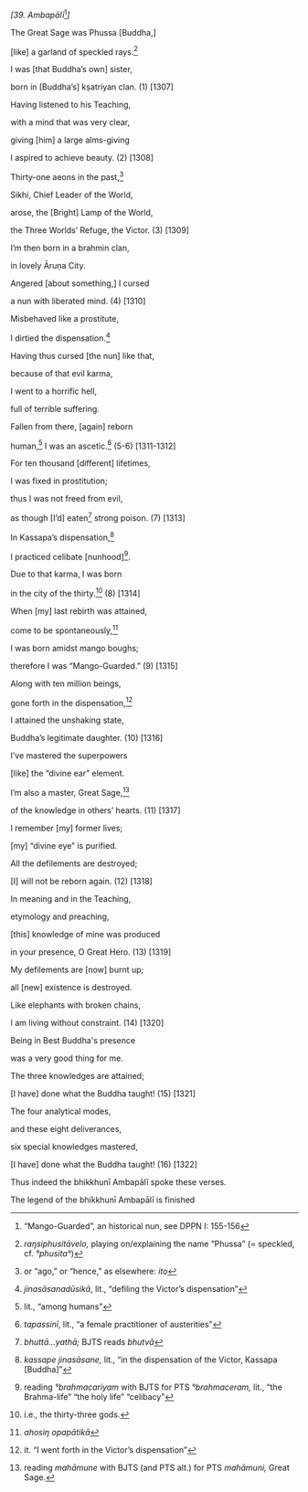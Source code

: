*\[39. Ambapālī*[^1]*\]*

The Great Sage was Phussa \[Buddha,\]

\[like\] a garland of speckled rays.[^2]

I was \[that Buddha’s own\] sister,

born in \[Buddha’s\] kṣatriyan clan. (1) \[1307\]

Having listened to his Teaching,

with a mind that was very clear,

giving \[him\] a large alms-giving

I aspired to achieve beauty. (2) \[1308\]

Thirty-one aeons in the past,[^3]

Sikhi, Chief Leader of the World,

arose, the \[Bright\] Lamp of the World,

the Three Worlds’ Refuge, the Victor. (3) \[1309\]

I’m then born in a brahmin clan,

in lovely Āruṇa City.

Angered \[about something,\] I cursed

a nun with liberated mind. (4) \[1310\]

Misbehaved like a prostitute,

I dirtied the dispensation.[^4]

Having thus cursed \[the nun\] like that,

because of that evil karma,

I went to a horrific hell,

full of terrible suffering.

Fallen from there, \[again\] reborn

human,[^5] I was an ascetic.[^6] (5-6) \[1311-1312\]

For ten thousand \[different\] lifetimes,

I was fixed in prostitution;

thus I was not freed from evil,

as though \[I’d\] eaten[^7] strong poison. (7) \[1313\]

In Kassapa’s dispensation,[^8]

I practiced celibate \[nunhood\][^9].

Due to that karma, I was born

in the city of the thirty.[^10] (8) \[1314\]

When \[my\] last rebirth was attained,

come to be spontaneously,[^11]

I was born amidst mango boughs;

therefore I was “Mango-Guarded.” (9) \[1315\]

Along with ten million beings,

gone forth in the dispensation,[^12]

I attained the unshaking state,

Buddha’s legitimate daughter. (10) \[1316\]

I’ve mastered the superpowers

\[like\] the “divine ear” element.

I’m also a master, Great Sage,[^13]

of the knowledge in others’ hearts. (11) \[1317\]

I remember \[my\] former lives;

\[my\] “divine eye” is purified.

All the defilements are destroyed;

\[I\] will not be reborn again. (12) \[1318\]

In meaning and in the Teaching,

etymology and preaching,

\[this\] knowledge of mine was produced

in your presence, O Great Hero. (13) \[1319\]

My defilements are \[now\] burnt up;

all \[new\] existence is destroyed.

Like elephants with broken chains,

I am living without constraint. (14) \[1320\]

Being in Best Buddha's presence

was a very good thing for me.

The three knowledges are attained;

\[I have\] done what the Buddha taught! (15) \[1321\]

The four analytical modes,

and these eight deliverances,

six special knowledges mastered,

\[I have\] done what the Buddha taught! (16) \[1322\]

Thus indeed the bhikkhunī Ambapālī spoke these verses.

The legend of the bhikkhunī Ambapālī is finished

[^1]: “Mango-Guarded”, an historical nun, see DPPN I: 155-156

[^2]: *raŋsiphusitāvelo,* playing on/explaining the name “Phussa” (=
    speckled, cf. *°phusita°*)

[^3]: or “ago,” or “hence,” as elsewhere: *ito*

[^4]: *jinasāsanadūsikā*, lit., “defiling the Victor’s dispensation”

[^5]: lit., “among humans”

[^6]: *tapassinī*, lit., “a female practitioner of austerities”

[^7]: *bhuttā...yathā;* BJTS reads *bhutvā*

[^8]: *kassape jinasāsane,* lit., “in the dispensation of the Victor,
    Kassapa \[Buddha\]”

[^9]: reading *°brahmacariyam* with BJTS for PTS *°brahmaceram,* lit.,
    “the Brahma-life” “the holy life” “celibacy”

[^10]: i.e., the thirty-three gods.

[^11]: *ahosiŋ opapātikā*

[^12]: it. “I went forth in the Victor’s dispensation”

[^13]: reading *mahāmune* with BJTS (and PTS alt.) for PTS *mahāmuni,*
    Great Sage.

